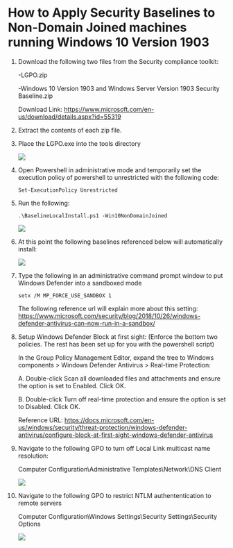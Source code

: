 # How to Apply Security Baselines to Non-Domain Joined machines running Windows 10 Version 1903

1. Download the following two files from the Security compliance toolkit:

   -LGPO.zip
   
   -Windows 10 Version 1903 and Windows Server Version 1903 Security Baseline.zip
   
   Download Link: https://www.microsoft.com/en-us/download/details.aspx?id=55319
   
2. Extract the contents of each zip file. 
 
3. Place the LGPO.exe into the tools directory

   ![](https://github.com/rootsecdev/Microsoft-Blue-Forest/blob/master/Screenshots/StandAloneHardening1903-1.PNG)
  
4. Open Powershell in administrative mode and temporarily set the execution policy of powershell to unrestricted with the following code:

   ```
   Set-ExecutionPolicy Unrestricted
   ```
   
5. Run the following:

   ```
   .\BaselineLocalInstall.ps1 -Win10NonDomainJoined
   ```

     
   ![](https://github.com/rootsecdev/Microsoft-Blue-Forest/blob/master/Screenshots/StandAloneHardening1903-2.PNG)
   
6. At this point the following baselines referenced below will automatically install:
 
   ![](https://github.com/rootsecdev/Microsoft-Blue-Forest/blob/master/Screenshots/StandAloneHardening1903-3.PNG)
   
 
9. Type the following in an administrative command prompt window to put Windows Defender into a sandboxed mode

    ```
    setx /M MP_FORCE_USE_SANDBOX 1
    ```
    The following reference url will explain more about this setting: https://www.microsoft.com/security/blog/2018/10/26/windows-defender-antivirus-can-now-run-in-a-sandbox/
    
 10. Setup Windows Defender Block at first sight: (Enforce the bottom two policies. The rest has been set up for you with the powershell script)
     
     In the Group Policy Management Editor, expand the tree to Windows components > Windows Defender Antivirus > Real-time Protection:
     
     A. Double-click Scan all downloaded files and attachments and ensure the option is set to Enabled. Click OK.
     
     B. Double-click Turn off real-time protection and ensure the option is set to Disabled. Click OK.
     
     Reference URL: https://docs.microsoft.com/en-us/windows/security/threat-protection/windows-defender-antivirus/configure-block-at-first-sight-windows-defender-antivirus
    
 11. Navigate to the following GPO to turn off Local Link multicast name resolution:
 
     Computer Configuration\Administrative Templates\Network\DNS Client
     
     ![](https://github.com/rootsecdev/Microsoft-Blue-Forest/blob/master/Screenshots/StdAloneSec6.PNG)
     
 12. Navigate to the following GPO to restrict NTLM authententication to remote servers
 
     Computer Configuration\Windows Settings\Security Settings\Security Options

     ![](https://github.com/rootsecdev/Microsoft-Blue-Forest/blob/master/Screenshots/StdAloneSec7.PNG)
